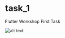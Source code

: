 # task_1

Flutter Workshop First Task

![alt text](https://github.com/mustafaslamv/task1/screenshot.jpg?raw=true)


